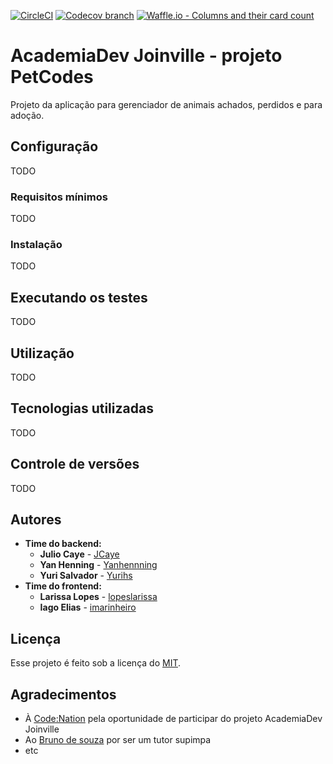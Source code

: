 [![CircleCI](https://circleci.com/gh/academiadev-jlle/backend-suicidesquad/tree/master.svg?style=shield)](https://circleci.com/gh/academiadev-jlle/backend-suicidesquad/tree/master) [![Codecov branch](https://img.shields.io/codecov/c/github/academiadev-jlle/backend-suicidesquad/master.svg)](https://codecov.io/gh/academiadev-jlle/backend-suicidesquad) [![Waffle.io - Columns and their card count](https://badge.waffle.io/academiadev-jlle/wiki-suicidesquad.svg?columns=all)](https://waffle.io/academiadev-jlle/wiki-suicidesquad)
# AcademiaDev Joinville - projeto PetCodes

Projeto da aplicação para gerenciador de animais achados, perdidos e para adoção.

## Configuração

TODO

### Requisitos mínimos

TODO

### Instalação

TODO

## Executando os testes

TODO

## Utilização

TODO

## Tecnologias utilizadas

TODO

## Controle de versões

TODO

## Autores

* **Time do backend:**
  * **Julio Caye** - [JCaye](https://github.com/JCaye)
  * **Yan Henning** - [Yanhennning](https://github.com/Yanhenning)
  * **Yuri Salvador** - [Yurihs](https://github.com/yurihs)
* **Time do frontend:**
  * **Larissa Lopes** - [lopeslarissa](https://github.com/lopeslarissa)
  * **Iago Elias** - [imarinheiro](https://github.com/imarinheiro)

## Licença

Esse projeto é feito sob a licença do [MIT](https://opensource.org/licenses/MIT).

## Agradecimentos

* À [Code:Nation](https://www.codenation.com.br/) pela oportunidade de participar do projeto AcademiaDev Joinville
* Ao [Bruno de souza](https://github.com/bnubruno) por ser um tutor supimpa
* etc
